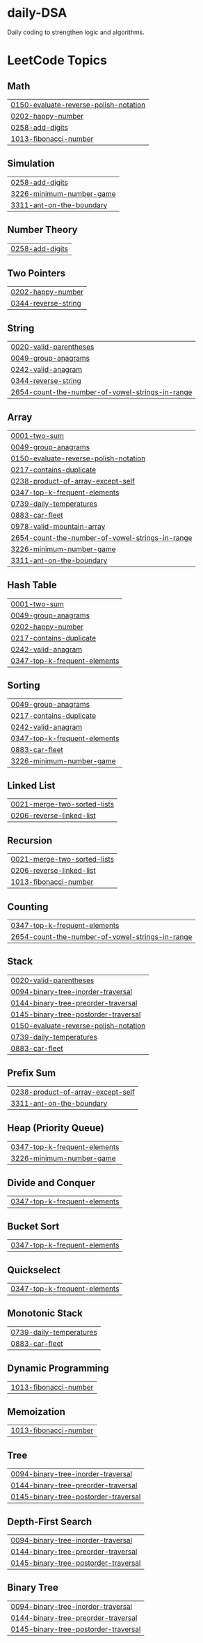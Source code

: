 # daily-DSA
Daily coding to strengthen logic and algorithms.

<!---LeetCode Topics Start-->
# LeetCode Topics
## Math
|  |
| ------- |
| [0150-evaluate-reverse-polish-notation](https://github.com/imsanupm/daily-DSA/tree/master/0150-evaluate-reverse-polish-notation) |
| [0202-happy-number](https://github.com/imsanupm/daily-DSA/tree/master/0202-happy-number) |
| [0258-add-digits](https://github.com/imsanupm/daily-DSA/tree/master/0258-add-digits) |
| [1013-fibonacci-number](https://github.com/imsanupm/daily-DSA/tree/master/1013-fibonacci-number) |
## Simulation
|  |
| ------- |
| [0258-add-digits](https://github.com/imsanupm/daily-DSA/tree/master/0258-add-digits) |
| [3226-minimum-number-game](https://github.com/imsanupm/daily-DSA/tree/master/3226-minimum-number-game) |
| [3311-ant-on-the-boundary](https://github.com/imsanupm/daily-DSA/tree/master/3311-ant-on-the-boundary) |
## Number Theory
|  |
| ------- |
| [0258-add-digits](https://github.com/imsanupm/daily-DSA/tree/master/0258-add-digits) |
## Two Pointers
|  |
| ------- |
| [0202-happy-number](https://github.com/imsanupm/daily-DSA/tree/master/0202-happy-number) |
| [0344-reverse-string](https://github.com/imsanupm/daily-DSA/tree/master/0344-reverse-string) |
## String
|  |
| ------- |
| [0020-valid-parentheses](https://github.com/imsanupm/daily-DSA/tree/master/0020-valid-parentheses) |
| [0049-group-anagrams](https://github.com/imsanupm/daily-DSA/tree/master/0049-group-anagrams) |
| [0242-valid-anagram](https://github.com/imsanupm/daily-DSA/tree/master/0242-valid-anagram) |
| [0344-reverse-string](https://github.com/imsanupm/daily-DSA/tree/master/0344-reverse-string) |
| [2654-count-the-number-of-vowel-strings-in-range](https://github.com/imsanupm/daily-DSA/tree/master/2654-count-the-number-of-vowel-strings-in-range) |
## Array
|  |
| ------- |
| [0001-two-sum](https://github.com/imsanupm/daily-DSA/tree/master/0001-two-sum) |
| [0049-group-anagrams](https://github.com/imsanupm/daily-DSA/tree/master/0049-group-anagrams) |
| [0150-evaluate-reverse-polish-notation](https://github.com/imsanupm/daily-DSA/tree/master/0150-evaluate-reverse-polish-notation) |
| [0217-contains-duplicate](https://github.com/imsanupm/daily-DSA/tree/master/0217-contains-duplicate) |
| [0238-product-of-array-except-self](https://github.com/imsanupm/daily-DSA/tree/master/0238-product-of-array-except-self) |
| [0347-top-k-frequent-elements](https://github.com/imsanupm/daily-DSA/tree/master/0347-top-k-frequent-elements) |
| [0739-daily-temperatures](https://github.com/imsanupm/daily-DSA/tree/master/0739-daily-temperatures) |
| [0883-car-fleet](https://github.com/imsanupm/daily-DSA/tree/master/0883-car-fleet) |
| [0978-valid-mountain-array](https://github.com/imsanupm/daily-DSA/tree/master/0978-valid-mountain-array) |
| [2654-count-the-number-of-vowel-strings-in-range](https://github.com/imsanupm/daily-DSA/tree/master/2654-count-the-number-of-vowel-strings-in-range) |
| [3226-minimum-number-game](https://github.com/imsanupm/daily-DSA/tree/master/3226-minimum-number-game) |
| [3311-ant-on-the-boundary](https://github.com/imsanupm/daily-DSA/tree/master/3311-ant-on-the-boundary) |
## Hash Table
|  |
| ------- |
| [0001-two-sum](https://github.com/imsanupm/daily-DSA/tree/master/0001-two-sum) |
| [0049-group-anagrams](https://github.com/imsanupm/daily-DSA/tree/master/0049-group-anagrams) |
| [0202-happy-number](https://github.com/imsanupm/daily-DSA/tree/master/0202-happy-number) |
| [0217-contains-duplicate](https://github.com/imsanupm/daily-DSA/tree/master/0217-contains-duplicate) |
| [0242-valid-anagram](https://github.com/imsanupm/daily-DSA/tree/master/0242-valid-anagram) |
| [0347-top-k-frequent-elements](https://github.com/imsanupm/daily-DSA/tree/master/0347-top-k-frequent-elements) |
## Sorting
|  |
| ------- |
| [0049-group-anagrams](https://github.com/imsanupm/daily-DSA/tree/master/0049-group-anagrams) |
| [0217-contains-duplicate](https://github.com/imsanupm/daily-DSA/tree/master/0217-contains-duplicate) |
| [0242-valid-anagram](https://github.com/imsanupm/daily-DSA/tree/master/0242-valid-anagram) |
| [0347-top-k-frequent-elements](https://github.com/imsanupm/daily-DSA/tree/master/0347-top-k-frequent-elements) |
| [0883-car-fleet](https://github.com/imsanupm/daily-DSA/tree/master/0883-car-fleet) |
| [3226-minimum-number-game](https://github.com/imsanupm/daily-DSA/tree/master/3226-minimum-number-game) |
## Linked List
|  |
| ------- |
| [0021-merge-two-sorted-lists](https://github.com/imsanupm/daily-DSA/tree/master/0021-merge-two-sorted-lists) |
| [0206-reverse-linked-list](https://github.com/imsanupm/daily-DSA/tree/master/0206-reverse-linked-list) |
## Recursion
|  |
| ------- |
| [0021-merge-two-sorted-lists](https://github.com/imsanupm/daily-DSA/tree/master/0021-merge-two-sorted-lists) |
| [0206-reverse-linked-list](https://github.com/imsanupm/daily-DSA/tree/master/0206-reverse-linked-list) |
| [1013-fibonacci-number](https://github.com/imsanupm/daily-DSA/tree/master/1013-fibonacci-number) |
## Counting
|  |
| ------- |
| [0347-top-k-frequent-elements](https://github.com/imsanupm/daily-DSA/tree/master/0347-top-k-frequent-elements) |
| [2654-count-the-number-of-vowel-strings-in-range](https://github.com/imsanupm/daily-DSA/tree/master/2654-count-the-number-of-vowel-strings-in-range) |
## Stack
|  |
| ------- |
| [0020-valid-parentheses](https://github.com/imsanupm/daily-DSA/tree/master/0020-valid-parentheses) |
| [0094-binary-tree-inorder-traversal](https://github.com/imsanupm/daily-DSA/tree/master/0094-binary-tree-inorder-traversal) |
| [0144-binary-tree-preorder-traversal](https://github.com/imsanupm/daily-DSA/tree/master/0144-binary-tree-preorder-traversal) |
| [0145-binary-tree-postorder-traversal](https://github.com/imsanupm/daily-DSA/tree/master/0145-binary-tree-postorder-traversal) |
| [0150-evaluate-reverse-polish-notation](https://github.com/imsanupm/daily-DSA/tree/master/0150-evaluate-reverse-polish-notation) |
| [0739-daily-temperatures](https://github.com/imsanupm/daily-DSA/tree/master/0739-daily-temperatures) |
| [0883-car-fleet](https://github.com/imsanupm/daily-DSA/tree/master/0883-car-fleet) |
## Prefix Sum
|  |
| ------- |
| [0238-product-of-array-except-self](https://github.com/imsanupm/daily-DSA/tree/master/0238-product-of-array-except-self) |
| [3311-ant-on-the-boundary](https://github.com/imsanupm/daily-DSA/tree/master/3311-ant-on-the-boundary) |
## Heap (Priority Queue)
|  |
| ------- |
| [0347-top-k-frequent-elements](https://github.com/imsanupm/daily-DSA/tree/master/0347-top-k-frequent-elements) |
| [3226-minimum-number-game](https://github.com/imsanupm/daily-DSA/tree/master/3226-minimum-number-game) |
## Divide and Conquer
|  |
| ------- |
| [0347-top-k-frequent-elements](https://github.com/imsanupm/daily-DSA/tree/master/0347-top-k-frequent-elements) |
## Bucket Sort
|  |
| ------- |
| [0347-top-k-frequent-elements](https://github.com/imsanupm/daily-DSA/tree/master/0347-top-k-frequent-elements) |
## Quickselect
|  |
| ------- |
| [0347-top-k-frequent-elements](https://github.com/imsanupm/daily-DSA/tree/master/0347-top-k-frequent-elements) |
## Monotonic Stack
|  |
| ------- |
| [0739-daily-temperatures](https://github.com/imsanupm/daily-DSA/tree/master/0739-daily-temperatures) |
| [0883-car-fleet](https://github.com/imsanupm/daily-DSA/tree/master/0883-car-fleet) |
## Dynamic Programming
|  |
| ------- |
| [1013-fibonacci-number](https://github.com/imsanupm/daily-DSA/tree/master/1013-fibonacci-number) |
## Memoization
|  |
| ------- |
| [1013-fibonacci-number](https://github.com/imsanupm/daily-DSA/tree/master/1013-fibonacci-number) |
## Tree
|  |
| ------- |
| [0094-binary-tree-inorder-traversal](https://github.com/imsanupm/daily-DSA/tree/master/0094-binary-tree-inorder-traversal) |
| [0144-binary-tree-preorder-traversal](https://github.com/imsanupm/daily-DSA/tree/master/0144-binary-tree-preorder-traversal) |
| [0145-binary-tree-postorder-traversal](https://github.com/imsanupm/daily-DSA/tree/master/0145-binary-tree-postorder-traversal) |
## Depth-First Search
|  |
| ------- |
| [0094-binary-tree-inorder-traversal](https://github.com/imsanupm/daily-DSA/tree/master/0094-binary-tree-inorder-traversal) |
| [0144-binary-tree-preorder-traversal](https://github.com/imsanupm/daily-DSA/tree/master/0144-binary-tree-preorder-traversal) |
| [0145-binary-tree-postorder-traversal](https://github.com/imsanupm/daily-DSA/tree/master/0145-binary-tree-postorder-traversal) |
## Binary Tree
|  |
| ------- |
| [0094-binary-tree-inorder-traversal](https://github.com/imsanupm/daily-DSA/tree/master/0094-binary-tree-inorder-traversal) |
| [0144-binary-tree-preorder-traversal](https://github.com/imsanupm/daily-DSA/tree/master/0144-binary-tree-preorder-traversal) |
| [0145-binary-tree-postorder-traversal](https://github.com/imsanupm/daily-DSA/tree/master/0145-binary-tree-postorder-traversal) |
<!---LeetCode Topics End-->